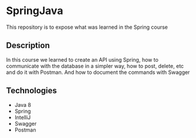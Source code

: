 # SpringJava

This repository is to expose what was learned in the Spring course

## Description

In this course we learned to create an API using Spring, how to communicate with the database in a simpler way, how to post, delete, etc and do it with Postman. 
And how to document the commands with Swagger

## Technologies

- Java 8
- Spring
- IntelliJ
- Swagger
- Postman
